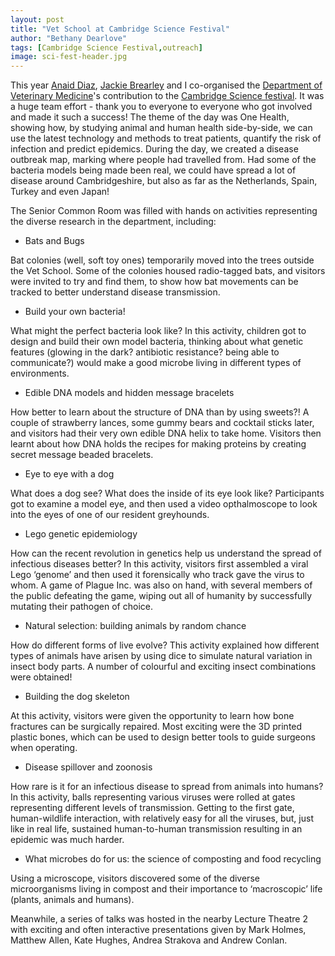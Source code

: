 ```yaml
---
layout: post
title: "Vet School at Cambridge Science Festival"
author: "Bethany Dearlove"
tags: [Cambridge Science Festival,outreach]
image: sci-fest-header.jpg
---
```


This year [Anaid Diaz](https://twitter.com/AnaidDiazP), [Jackie Brearley](https://www.vet.cam.ac.uk/directory/jcb78@cam.ac.uk) and I co-organised the [Department of Veterinary Medicine](https://www.vet.cam.ac.uk/)'s contribution to the [Cambridge Science festival](https://www.sciencefestival.cam.ac.uk/). It was a huge team effort - thank you to everyone to everyone who got involved and made it such a success! The theme of the day was One Health, showing how, by studying animal and human health side-by-side, we can use the latest technology and methods to treat patients, quantify the risk of infection and predict epidemics. During the day, we created a disease outbreak map, marking where people had travelled from. Had some of the bacteria models being made been real, we could have spread a lot of disease around Cambridgeshire, but also as far as the Netherlands, Spain, Turkey and even Japan! 

The Senior Common Room was filled with hands on activities representing the diverse research in the department, including:

* Bats and Bugs 

Bat colonies (well, soft toy ones) temporarily moved into the trees outside the Vet School. Some of the colonies housed radio-tagged bats, and visitors were invited to try and find them, to show how bat movements can be tracked to better understand disease transmission. 

* Build your own bacteria!

What might the perfect bacteria look like? In this activity, children got to design and build their own model bacteria, thinking about what genetic features (glowing in the dark? antibiotic resistance? being able to communicate?) would make a good microbe living in different types of environments.

* Edible DNA models and hidden message bracelets

How better to learn about the structure of DNA than by using sweets?! A couple of strawberry lances, some gummy bears and cocktail sticks later, and visitors had their very own edible DNA helix to take home. Visitors then learnt about how DNA holds the recipes for making proteins by creating secret message beaded bracelets.  

* Eye to eye with a dog

What does a dog see? What does the inside of its eye look like? Participants got to examine a model eye, and then used a video opthalmoscope to look into the eyes of one of our resident greyhounds. 

* Lego genetic epidemiology

How can the recent revolution in genetics help us understand the spread of infectious diseases better? In this activity, visitors first assembled a viral Lego ‘genome’ and then used it forensically who track gave the virus to whom. A game of Plague Inc. was also on hand, with several members of the public defeating the game, wiping out all of humanity by successfully mutating their pathogen of choice. 

* Natural selection: building animals by random chance 

How do different forms of live evolve? This activity explained how different types of animals have arisen by using dice to simulate natural variation in insect body parts. A number of colourful and exciting insect combinations were obtained!

* Building the dog skeleton

At this activity, visitors were given the opportunity to learn how bone fractures can be surgically repaired. Most exciting were the 3D printed plastic bones, which can be used to design better tools to guide surgeons when operating.

* Disease spillover and zoonosis

How rare is it for an infectious disease to spread from animals into humans? In this activity, balls representing various viruses were rolled at gates representing different levels of transmission. Getting to the first gate, human-wildlife interaction, with relatively easy for all the viruses, but, just like in real life, sustained human-to-human transmission resulting in an epidemic was much harder.
 
* What microbes do for us: the science of composting and food recycling

Using a microscope, visitors discovered some of the diverse microorganisms living in compost and their importance to ‘macroscopic’ life (plants, animals and humans).

Meanwhile, a series of talks was hosted in the nearby Lecture Theatre 2 with exciting and often interactive presentations given by Mark Holmes, Matthew Allen, Kate Hughes, Andrea Strakova and Andrew Conlan.
